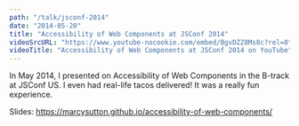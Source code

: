 ```yaml
---
path: "/talk/jsconf-2014"
date: "2014-05-20"
title: "Accessibility of Web Components at JSConf 2014"
videoSrcURL: "https://www.youtube-nocookie.com/embed/BgvDZZ8Ms8c?rel=0"
videoTitle: "Accessibility of Web Components at JSConf 2014 on YouTube"
---
```


In May 2014, I presented on Accessibility of Web Components in the B-track at JSConf US. I even had real-life tacos delivered! It was a really fun experience.

Slides: <a href="https://marcysutton.github.io/accessibility-of-web-components/" title="Link opens in a new window" target="_blank" rel="noopener noreferrer">https://marcysutton.github.io/accessibility-of-web-components/</a>